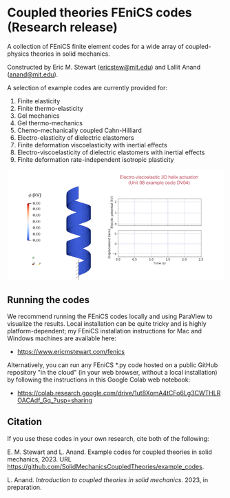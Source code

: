 # Coupled theories FEniCS codes (Research release)
A collection of FEniCS finite element codes for a wide array of coupled-physics theories in solid mechanics.

Constructed by Eric M. Stewart (ericstew@mit.edu) and  Lallit Anand (anand@mit.edu).

A selection of example codes are currently provided for: 
1. Finite elasticity
2. Finite thermo-elasticity
3. Gel mechanics
4. Gel thermo-mechanics
5. Chemo-mechanically coupled Cahn-Hilliard
6. Electro-elasticity of dielectric elastomers
7. Finite deformation viscoelasticity with inertial effects
8. Electro-viscoelasticity of dielectric elastomers with inertial effects
9. Finite deformation rate-independent isotropic plasticity

![](https://github.com/SolidMechanicsCoupledTheories/example_codes/blob/main/example_animation.gif)

## Running the codes

We recommend running the FEniCS codes locally and using ParaView to visualize the results. Local installation can be quite tricky and is highly platform-dependent; my FEniCS installation instructions for Mac and Windows machines are available here:
- https://www.ericmstewart.com/fenics

Alternatively, you can run any FEniCS *.py code hosted on a public GitHub repository "in the cloud" (in your web browser, without a local installation) by following the instructions in this Google Colab web notebook:
 - https://colab.research.google.com/drive/1ut8XomA4tCFo6Lg3CWTHLROACAdf_Gq_?usp=sharing

## Citation

If you use these codes in your own research, cite both of the following:

E. M. Stewart and L. Anand. Example codes for coupled theories in solid mechanics, 2023. URL https://github.com/SolidMechanicsCoupledTheories/example_codes.

L. Anand. _Introduction to coupled theories in solid mechanics_. 2023, in preparation.
